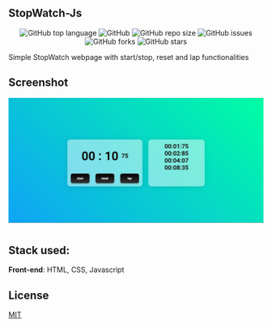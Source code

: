 ## StopWatch-Js

<div align="center">

![GitHub top language](https://img.shields.io/github/languages/top/KaiqueMCR/StopWatch-js?color=%232965f1)
![GitHub](https://img.shields.io/github/license/KaiqueMCR/StopWatch-js)
![GitHub repo size](https://img.shields.io/github/repo-size/KaiqueMCR/StopWatch-js)
![GitHub issues](https://img.shields.io/github/issues/KaiqueMCR/StopWatch-js)
![GitHub forks](https://img.shields.io/github/forks/KaiqueMCR/StopWatch-js)
![GitHub stars](https://img.shields.io/github/stars/KaiqueMCR/StopWatch-js)

</div>

Simple StopWatch webpage with start/stop, reset and lap functionalities

## Screenshot

![screenshot](./.github/screenshot.jpg)

#

## Stack used:

**Front-end**: HTML, CSS, Javascript

## License

[MIT](https://choosealicense.com/licenses/mit/)
